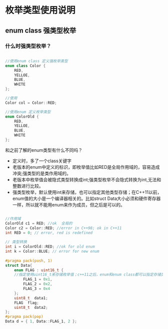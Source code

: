 # 枚举类型使用说明


## enum class 强类型枚举

### 什么时强类型枚举？

``` c++

//使用enum class 定义强枚举类型
enum class Color {
	RED,
	YELLOE,
	BLUE,
	WHITE
};

//使用
Color col = Color::RED;

//使用enum 定义枚举类型
enum ColorOld {
	RED,
	YELLOE,
	BLUE,
	WHITE
};
```

和之前了解的enum类型有什么不同吗？
- 定义时，多了一个class关键字
- 老版本的enum中定义的标识，即枚举值比如RED是全局作用域的，容易造成冲突;强类型的是类作用域的。
- 老版本中枚举值会被隐式类型转换成int;强类型枚举不会隐式转换为int,无法和整数进行比较。
- 强类型枚举，默认使用int来存储，也可以指定其他类型存储；在C++11以前，enum值的大小是一个编译器相关的。比如struct Data大小必须和硬件寄存器一样，所以就不能用enum来作为成员，但之后是可以的。

``` c++

//作用域
ColorOld c1 = RED; //ok  全局的
Color c2 = Color::RED; //error in C++98; ok in C++11
int RED = 0; // error, red is redefined
    
// 类型转换
int i = ColorOld::RED; //ok for old enum
int k = Color::BLUE; // error for new enum
    
#pragma pack(push, 1)
struct Data{
    enum FLAG : uint16_t { 
    //指定使用uint16_t来存储枚举值；c++11之后，enum和enum class都可以指定存储类型了。
        FLAG_1 = 0x1, 
        FLAG_2 = 0x2, 
        FLAG_3 = 0x4 
    };
    uint8_t  data1;
    FLAG  flag;
    uint8_t  data2;
};
#pragma pack(pop)
Data d = { 1, Data::FLAG_1, 2 };
    
 ```
